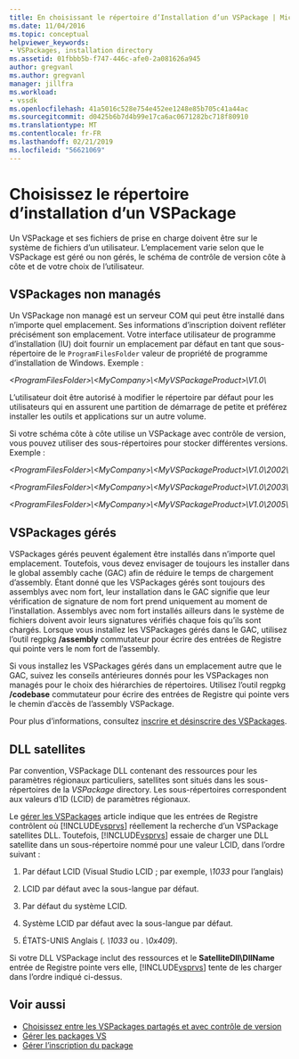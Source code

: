 ```yaml
---
title: En choisissant le répertoire d’Installation d’un VSPackage | Microsoft Docs
ms.date: 11/04/2016
ms.topic: conceptual
helpviewer_keywords:
- VSPackages, installation directory
ms.assetid: 01fbbb5b-f747-446c-afe0-2a081626a945
author: gregvanl
ms.author: gregvanl
manager: jillfra
ms.workload:
- vssdk
ms.openlocfilehash: 41a5016c528e754e452ee1248e85b705c41a44ac
ms.sourcegitcommit: d0425b6b7d4b99e17ca6ac0671282bc718f80910
ms.translationtype: MT
ms.contentlocale: fr-FR
ms.lasthandoff: 02/21/2019
ms.locfileid: "56621069"
---
```

# <a name="choose-the-installation-directory-for-a-vspackage"></a>Choisissez le répertoire d’installation d’un VSPackage
Un VSPackage et ses fichiers de prise en charge doivent être sur le système de fichiers d’un utilisateur. L’emplacement varie selon que le VSPackage est géré ou non gérés, le schéma de contrôle de version côte à côte et de votre choix de l’utilisateur.

## <a name="unmanaged-vspackages"></a>VSPackages non managés
 Un VSPackage non managé est un serveur COM qui peut être installé dans n’importe quel emplacement. Ses informations d’inscription doivent refléter précisément son emplacement. Votre interface utilisateur de programme d’installation (IU) doit fournir un emplacement par défaut en tant que sous-répertoire de le `ProgramFilesFolder` valeur de propriété de programme d’installation de Windows. Exemple :

*&lt;ProgramFilesFolder&gt;\\&lt;MyCompany&gt;\\&lt;MyVSPackageProduct&gt;\V1.0\\*

 L’utilisateur doit être autorisé à modifier le répertoire par défaut pour les utilisateurs qui en assurent une partition de démarrage de petite et préférez installer les outils et applications sur un autre volume.

 Si votre schéma côte à côte utilise un VSPackage avec contrôle de version, vous pouvez utiliser des sous-répertoires pour stocker différentes versions. Exemple :

 *&lt;ProgramFilesFolder&gt;\\&lt;MyCompany&gt;\\&lt;MyVSPackageProduct&gt;\\V1.0\\2002\\*

 *&lt;ProgramFilesFolder&gt;\\&lt;MyCompany&gt;\\&lt;MyVSPackageProduct&gt;\\V1.0\\2003\\*

 *&lt;ProgramFilesFolder&gt;\\&lt;MyCompany&gt;\\&lt;MyVSPackageProduct&gt;\\V1.0\\2005\\*

## <a name="managed-vspackages"></a>VSPackages gérés
 VSPackages gérés peuvent également être installés dans n’importe quel emplacement. Toutefois, vous devez envisager de toujours les installer dans le global assembly cache (GAC) afin de réduire le temps de chargement d’assembly. Étant donné que les VSPackages gérés sont toujours des assemblys avec nom fort, leur installation dans le GAC signifie que leur vérification de signature de nom fort prend uniquement au moment de l’installation. Assemblys avec nom fort installés ailleurs dans le système de fichiers doivent avoir leurs signatures vérifiés chaque fois qu’ils sont chargés. Lorsque vous installez les VSPackages gérés dans le GAC, utilisez l’outil regpkg **/assembly** commutateur pour écrire des entrées de Registre qui pointe vers le nom fort de l’assembly.

 Si vous installez les VSPackages gérés dans un emplacement autre que le GAC, suivez les conseils antérieures donnés pour les VSPackages non managés pour le choix des hiérarchies de répertoires. Utilisez l’outil regpkg **/codebase** commutateur pour écrire des entrées de Registre qui pointe vers le chemin d’accès de l’assembly VSPackage.

 Pour plus d’informations, consultez [inscrire et désinscrire des VSPackages](../../extensibility/registering-and-unregistering-vspackages.md).

## <a name="satellite-dlls"></a>DLL satellites
 Par convention, VSPackage DLL contenant des ressources pour les paramètres régionaux particuliers, satellites sont situés dans les sous-répertoires de la *VSPackage* directory. Les sous-répertoires correspondent aux valeurs d’ID (LCID) de paramètres régionaux.

 Le [gérer les VSPackages](../../extensibility/managing-vspackages.md) article indique que les entrées de Registre contrôlent où [!INCLUDE[vsprvs](../../code-quality/includes/vsprvs_md.md)] réellement la recherche d’un VSPackage satellites DLL. Toutefois, [!INCLUDE[vsprvs](../../code-quality/includes/vsprvs_md.md)] essaie de charger une DLL satellite dans un sous-répertoire nommé pour une valeur LCID, dans l’ordre suivant :

1.  Par défaut LCID (Visual Studio LCID ; par exemple, *\1033* pour l’anglais)

2.  LCID par défaut avec la sous-langue par défaut.

3.  Par défaut du système LCID.

4.  Système LCID par défaut avec la sous-langue par défaut.

5.  ÉTATS-UNIS Anglais (*. \1033* ou *. \0x409*).


Si votre DLL VSPackage inclut des ressources et le **SatelliteDll\DllName** entrée de Registre pointe vers elle, [!INCLUDE[vsprvs](../../code-quality/includes/vsprvs_md.md)] tente de les charger dans l’ordre indiqué ci-dessus.

## <a name="see-also"></a>Voir aussi
- [Choisissez entre les VSPackages partagés et avec contrôle de version](../../extensibility/choosing-between-shared-and-versioned-vspackages.md)
- [Gérer les packages VS](../../extensibility/managing-vspackages.md)
- [Gérer l’inscription du package](https://msdn.microsoft.com/library/f69e0ea3-6a92-4639-8ca9-4c9c210e58a1)